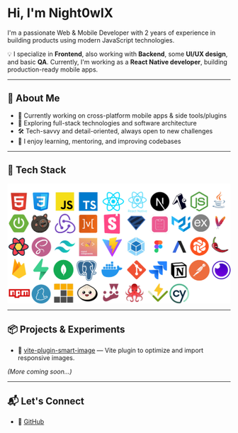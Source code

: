 # Hi, I'm Night0wIX

I'm a passionate Web & Mobile Developer with 2 years of experience in building products using modern JavaScript technologies.

💡 I specialize in **Frontend**, also working with **Backend**, some **UI/UX design**, and basic **QA**. Currently, I'm working as a **React Native developer**, building production-ready mobile apps.

---

## 🧠 About Me

- 🔭 Currently working on cross-platform mobile apps & side tools/plugins
- 🌱 Exploring full-stack technologies and software architecture
- 🛠 Tech-savvy and detail-oriented, always open to new challenges
- 💬 I enjoy learning, mentoring, and improving codebases

---

## 🧰 Tech Stack
<div style="display:flex; align-items: center;">
  <img src="./images/skills/stack4.png" alt="HTML" />
</div>

---

## 📦 Projects & Experiments

- 🧩 [vite-plugin-smart-image](https://github.com/Night0wIX/vite-plugin-smart-image) — Vite plugin to optimize and import responsive images.

_(More coming soon...)_

---

## 📬 Let's Connect

- 🐙 [GitHub](https://github.com/Night0wIX)  
